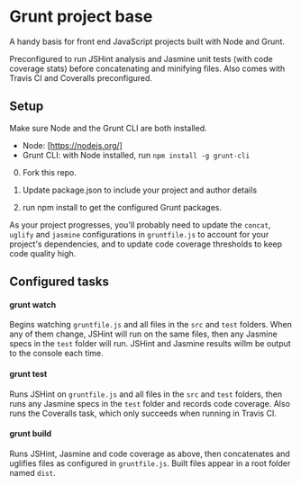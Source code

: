 # Grunt project base

A handy basis for front end JavaScript projects built with Node and Grunt.

Preconfigured to run JSHint analysis and Jasmine unit tests (with code coverage stats) before concatenating and minifying files. Also comes with Travis CI and Coveralls preconfigured.

## Setup

Make sure Node and the Grunt CLI are both installed.
- Node: [https://nodejs.org/]
- Grunt CLI: with Node installed, run `npm install -g grunt-cli`

0. Fork this repo.

0. Update package.json to include your project and author details

0. run npm install to get the configured Grunt packages.

As your project progresses, you'll probably need to update the `concat`, `uglify` and `jasmine` configurations in `gruntfile.js` to account for your project's dependencies, and to update code coverage thresholds to keep code quality high.

## Configured tasks

#### grunt watch

Begins watching `gruntfile.js` and all files in the `src` and `test` folders. When any of them change, JSHint will run on the same files, then any Jasmine specs in the `test` folder will run. JSHint and Jasmine results willm be output to the console each time.

#### grunt test

Runs JSHint on `gruntfile.js` and all files in the `src` and `test` folders, then runs any Jasmine specs in the `test` folder and records code coverage. Also runs the Coveralls task, which only succeeds when running in Travis CI.

#### grunt build

Runs JSHint, Jasmine and code coverage as above, then concatenates and uglifies files as configured in `gruntfile.js`. Built files appear in a root folder named `dist`.
